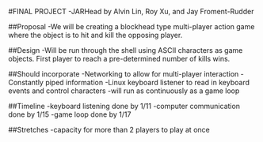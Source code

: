 #FINAL PROJECT
       -JARHead by Alvin Lin, Roy Xu, and Jay Froment-Rudder

##Proposal
	-We will be creating a blockhead type multi-player action game where the object is to hit and kill the opposing player.

##Design
	-Will be run through the shell using ASCII characters as game objects. First player to reach a pre-determined number of kills wins.

##Should incorporate
	 -Networking to allow for multi-player interaction
	 -Constantly piped information
	 -Linux keyboard listener to read in keyboard events and control characters
	 -will run as continuously as a game loop

##Timeline
	-keyboard listening done by 1/11
	-computer communication done by 1/15
	-game loop done by 1/17

##Stretches
	-capacity for more than 2 players to play at once